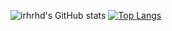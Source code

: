 ![irhrhd's GitHub stats](https://github-readme-stats.vercel.app/api?username=irhrhd&theme=dark&show_icons=true)
[![Top Langs](https://github-readme-stats.vercel.app/api/top-langs/?username=irhrhd&layout=compact)](https://github.com/anuraghazra/github-readme-stats)
